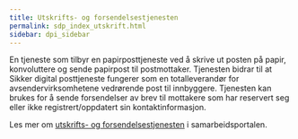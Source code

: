 ```yaml
---
title: Utskrifts- og forsendelsestjenesten
permalink: sdp_index_utskrift.html
sidebar: dpi_sidebar
---
```


En tjeneste som tilbyr en papirposttjeneste ved å skrive ut posten på
papir, konvoluttere og sende papirpost til postmottaker.  Tjenesten bidrar til at Sikker digital posttjeneste fungerer som en
totalleverandør for avsendervirksomhetene vedrørende post til innbyggere.  Tjenesten kan brukes for å sende forsendelser av brev til mottakere som har reservert seg eller ikke registrert/oppdatert sin
kontaktinformasjon.

Les mer om [utskrifts- og forsendelsestjenesten](https://samarbeid.difi.no/node/202) i samarbeidsportalen.
